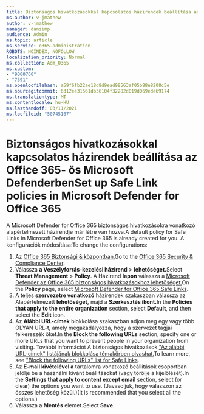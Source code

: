 ```yaml
---
title: Biztonságos hivatkozásokkal kapcsolatos házirendek beállítása az Office 365- ös Microsoft Defenderben
ms.author: v-jmathew
author: v-jmathew
manager: dansimp
audience: Admin
ms.topic: article
ms.service: o365-administration
ROBOTS: NOINDEX, NOFOLLOW
localization_priority: Normal
ms.collection: Adm_O365
ms.custom:
- "9000760"
- "7391"
ms.openlocfilehash: a59f6fb22ae18d8d9ead98563af05b88e8208c5e
ms.sourcegitcommit: 6312ee31561db36104f32282d019d069ede69174
ms.translationtype: MT
ms.contentlocale: hu-HU
ms.lasthandoff: 03/11/2021
ms.locfileid: "50745167"
---
```

# <a name="set-up-safe-link-policies-in-microsoft-defender-for-office-365"></a><span data-ttu-id="6f059-102">Biztonságos hivatkozásokkal kapcsolatos házirendek beállítása az Office 365- ös Microsoft Defenderben</span><span class="sxs-lookup"><span data-stu-id="6f059-102">Set up Safe Link policies in Microsoft Defender for Office 365</span></span>

<span data-ttu-id="6f059-103">A Microsoft Defender for Office 365 biztonságos hivatkozásokra vonatkozó alapértelmezett házirendje már létre van hozva.</span><span class="sxs-lookup"><span data-stu-id="6f059-103">A default policy for Safe Links in Microsoft Defender for Office 365 is already created for you.</span></span> <span data-ttu-id="6f059-104">A konfigurációk módosítása:</span><span class="sxs-lookup"><span data-stu-id="6f059-104">To change the configurations:</span></span>

1. <span data-ttu-id="6f059-105">Az [Office 365 Biztonsági & központban.](https://go.microsoft.com/fwlink/p/?linkid=2077143)</span><span class="sxs-lookup"><span data-stu-id="6f059-105">Go to the [Office 365 Security & Compliance Center](https://go.microsoft.com/fwlink/p/?linkid=2077143).</span></span>
2. <span data-ttu-id="6f059-106">Válassza **a Veszélyforrás-kezelési házirend**  >  **lehetőséget.**</span><span class="sxs-lookup"><span data-stu-id="6f059-106">Select **Threat Management** > **Policy**.</span></span> <span data-ttu-id="6f059-107">A Házirend **lapon** válassza a [Microsoft Defender az Office 365 biztonságos hivatkozásokhoz lehetőséget.](https://go.microsoft.com/fwlink/?linkid=2101058)</span><span class="sxs-lookup"><span data-stu-id="6f059-107">On the **Policy** page, select [Microsoft Defender for Office 365 Safe Links](https://go.microsoft.com/fwlink/?linkid=2101058).</span></span>
3. <span data-ttu-id="6f059-108">A teljes **szervezetre vonatkozó** házirendek szakaszban válassza az Alapértelmezett **lehetőséget,** majd a **Szerkesztés ikont.**</span><span class="sxs-lookup"><span data-stu-id="6f059-108">In the **Policies that apply to the entire organization** section, select **Default**, and then select the **Edit** icon.</span></span>
4. <span data-ttu-id="6f059-109">Az **Alábbi URL-címek** blokkolása szakaszban adjon meg egy vagy több OLYAN URL-t, amely megakadályozza, hogy a szervezet tagjai felkereszék őket.</span><span class="sxs-lookup"><span data-stu-id="6f059-109">In the **Block the following URLs** section, specify one or more URLs that you want to prevent people in your organization from visiting.</span></span> <span data-ttu-id="6f059-110">További információt A biztonságos hivatkozások ["Az alábbi URL-címek" listájának blokkolása témakörben olvashat.](https://go.microsoft.com/fwlink/?linkid=2092123)</span><span class="sxs-lookup"><span data-stu-id="6f059-110">To learn more, see ["Block the following URLs" list for Safe Links](https://go.microsoft.com/fwlink/?linkid=2092123).</span></span>
5. <span data-ttu-id="6f059-111">Az **E-mail kivételével a** tartalomra vonatkozó beállítások csoportban jelölje be a használni kívánt beállításokat (vagy törölje a kijelölését).</span><span class="sxs-lookup"><span data-stu-id="6f059-111">In the **Settings that apply to content except email** section, select (or clear) the options you want to use.</span></span> <span data-ttu-id="6f059-112">(Javasoljuk, hogy válasszon az összes lehetőség közül.)</span><span class="sxs-lookup"><span data-stu-id="6f059-112">(It is recommended that you select all the options.)</span></span>
6. <span data-ttu-id="6f059-113">Válassza a **Mentés** elemet.</span><span class="sxs-lookup"><span data-stu-id="6f059-113">Select **Save**.</span></span>

